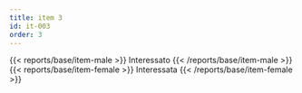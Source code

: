 ```yaml
---
title: item 3
id: it-003
order: 3
---
```

{{< reports/base/item-male >}}
  Interessato
{{< /reports/base/item-male >}}
{{< reports/base/item-female >}}
  Interessata
{{< /reports/base/item-female >}}